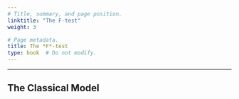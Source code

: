 ```yaml
---
# Title, summary, and page position.
linktitle: "The F-test"
weight: 3

# Page metadata.
title: The *F*-test
type: book  # Do not modify.
---
```




---

## The Classical Model

